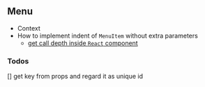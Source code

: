 ## Menu

* Context
* How to implement indent of `MenuItem` without extra parameters
  * [get call depth inside `React` component](https://stackoverflow.com/questions/69177644/get-call-depth-inside-react-component/69177856#69177856)

### Todos

[] get key from props and regard it as unique id
